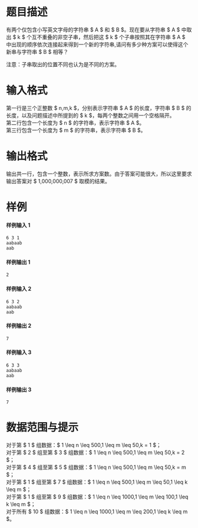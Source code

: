 
# 题目描述

有两个仅包含小写英文字母的字符串 $ A $ 和 $ B $。现在要从字符串 $ A $ 中取出 $ k $ 个互不重叠的非空子串，然后把这 $ k $ 个子串按照其在字符串 $ A $ 中出现的顺序依次连接起来得到一个新的字符串,请问有多少种方案可以使得这个新串与字符串 $ B $ 相等？

注意：子串取出的位置不同也认为是不同的方案。

# 输入格式

第一行是三个正整数 $ n,m,k $，分别表示字符串 $ A $ 的长度，字符串 $ B $ 的长度，以及问题描述中所提到的 $ k $，每两个整数之间用一个空格隔开。  
第二行包含一个长度为 $ n $ 的字符串，表示字符串 $ A $。  
第三行包含一个长度为 $ m $ 的字符串，表示字符串 $ B $。


# 输出格式

输出共一行，包含一个整数，表示所求方案数。由于答案可能很大，所以这里要求输出答案对 $ 1,000,000,007 $ 取模的结果。

# 样例

#### 样例输入 1
```plain
6 3 1
aabaab
aab
```

#### 样例输出 1
```plain
2
```

#### 样例输入 2
```plain
6 3 2
aabaab
aab
```

#### 样例输出 2
```plain
7
```

#### 样例输入 3
```plain
6 3 3
aabaab
aab
```

#### 样例输出 3
```plain
7
```

# 数据范围与提示

对于第 $ 1 $ 组数据：$ 1 \leq n \leq 500,1 \leq m \leq 50,k = 1 $；  
对于第 $ 2 $ 组至第 $ 3 $ 组数据：$ 1 \leq n \leq 500,1 \leq m \leq 50,k = 2 $；  
对于第 $ 4 $ 组至第 $ 5 $ 组数据：$ 1 \leq n \leq 500,1 \leq m \leq 50,k = m $；  
对于第 $ 1 $ 组至第 $ 7 $ 组数据：$ 1 \leq n \leq 500,1 \leq m \leq 50,1 \leq k \leq m $；  
对于第 $ 1 $ 组至第 $ 9 $ 组数据：$ 1 \leq n \leq 1000,1 \leq m \leq 100,1 \leq k \leq m $；  
对于所有 $ 10 $ 组数据：$ 1 \leq n \leq 1000,1 \leq m \leq 200,1 \leq k \leq m $。

